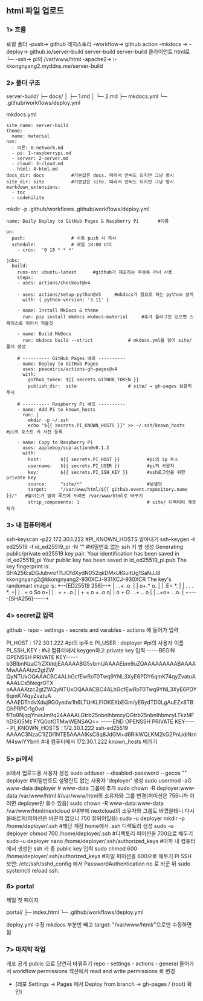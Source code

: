 ## html 파일 업로드

### 1> 흐름

   로컬 폴더    -push->  github 레지스토리  -workflow->  github action  -mkdocs   -> -deploy-> github.io/server-build
server-build            server-build                   클라이언트       html로   └─ -ssh-> pi의 /var/www/html -apache2-> i-kkongnyang2.myddns.me/server-build


### 2> 폴더 구조

server-build/
├─ docs/
│   ├─ 1.md
│   └─ 2.md
├─ mkdocs.yml
└─ .github/workflows/deploy.yml

mkdocs.yml
```
site_name: server-build
theme:
  name: material
nav:
  - 이론: 0-network.md
  - pi: 1-raspberrypi.md
  - server: 2-server.md
  - cloud: 3-cloud.md
  - html: 4-html.md
docs_dir: docs          #기본값은 docs. 따라서 안써도 되지만 그냥 명시
site_dir: site          #기본값은 site. 따라서 안써도 되지만 그냥 명시
markdown_extensions:
  - toc
  - codehilite
```

mkdir -p .github/workflows
.github/workflows/deploy.yml
```
name: Daily Deploy to GitHub Pages & Raspberry Pi       #이름

on:
  push:                 # 수동 push 시 즉시
  schedule:             # 매일 18:00 UTC
    - cron:  '0 18 * * *'

jobs:
  build:
    runs-on: ubuntu-latest      #github가 제공하는 우분투 러너 사용
    steps:
    - uses: actions/checkout@v4

    - uses: actions/setup-python@v5     #mkdocs가 필요로 하는 python 설치
      with: { python-version: '3.11' }

    - name: Install MkDocs & theme
      run: pip install mkdocs mkdocs-material     #추가 플러그인 있으면 스페이스로 이어서 적을것

    - name: Build MkDocs
      run: mkdocs build --strict             # mkdocs.yml을 읽어 site/ 폴더 생성

    # ---------- GitHub Pages 배포 ----------
    - name: Deploy to GitHub Pages
      uses: peaceiris/actions-gh-pages@v4
      with:
        github_token: ${{ secrets.GITHUB_TOKEN }}
        publish_dir:  site                   # site/ → gh-pages 브랜치 푸시

    # ---------- Raspberry Pi 배포 ----------
    - name: Add Pi to known_hosts
      run: |
        mkdir -p ~/.ssh
        echo "${{ secrets.PI_KNOWN_HOSTS }}" >> ~/.ssh/known_hosts      #pi의 호스트 키 사전 등록

    - name: Copy to Raspberry Pi
      uses: appleboy/scp-action@v0.1.3
      with:
        host:       ${{ secrets.PI_HOST }}          #pi의 ip 주소
        username:   ${{ secrets.PI_USER }}          #pi의 사용자
        key:        ${{ secrets.PI_SSH_KEY }}       #ssh로그인을 위한 private key
        source:     "site/*"                        #보낼것
        target:     "/var/www/html/${{ github.event.repository.name }}/"   #붙이는거 없이 루트에 두려면 /var/www/html로 바꾸기
        strip_components: 1                         # site/ 디렉터리 계층 제거
```

### 3> 내 컴퓨터에서
ssh-keyscan -p22 172.30.1.222                           #PI_KNOWN_HOSTS 알아내기
ssh-keygen -t ed25519 -f id_ed25519_pi -N ""            #비밀번호 없는 ssh 키 쌍 생성
Generating public/private ed25519 key pair.
Your identification has been saved in id_ed25519_pi
Your public key has been saved in id_ed25519_pi.pub
The key fingerprint is:
SHA256:sDGJubvrofTtJOfdXydN052qkDMxUIGuitUg1SaNJJ8 kkongnyang2@kkongnyang2-930XCJ-931XCJ-930XCR
The key's randomart image is:
+--[ED25519 256]--+
| ...+   .o.      |
|  o+.* o.        |
|  .E= *.         |
| . . . *.       +|
|  . + o So     o+|
|   . +    +   .o.|
|  + = o  =   .o o|
| o + O . .+ .. o |
|  ..=o+ . .o.    |
+----[SHA256]-----+

### 4> secret값 입력

github - repo - settings - secrets and varables - actions 에 들어가 입력

PI_HOST : 172.30.1.222      #pi의 ip주소
PI_USER : deployer       #pi의 사용자 이름
PI_SSH_KEY : #내 컴퓨터에서 keygen하고 private key 입력
-----BEGIN OPENSSH PRIVATE KEY-----
b3BlbnNzaC1rZXktdjEAAAAABG5vbmUAAAAEbm9uZQAAAAAAAAABAAAAMwAAAAtzc2gtZW
QyNTUxOQAAACBC4ALhGcfEwRoT0Twq9YNL3XyE6PDY6qmK74qyZvatuAAAALCs5NegrOTX
oAAAAAtzc2gtZWQyNTUxOQAAACBC4ALhGcfEwRoT0Twq9YNL3XyE6PDY6qmK74qyZvatuA
AAAEDTndvXduj9G0yedw1h6LTUrKLFIOKEXbEGm/yE6ydTD0LgAuEZx8TBGhPRPCr1g0vd
fITo8NjqqYrvirJm9q24AAAALGtrb25nbnlhbmcyQGtrb25nbnlhbmcyLTkzMFhDSi05Mz
FYQ0otOTMwWENSAQ==
-----END OPENSSH PRIVATE KEY-----
PI_KNOWN_HOSTS : 172.30.1.222 ssh-ed25519 AAAAC3NzaC1lZDI1NTE5AAAAIKsC8q8JdGM+d6RIkWQLKM2kG2PnUdiNrnM4swlYYbnh  #내 컴퓨터에서 172.30.1.222 known_hosts 베끼기

### 5> pi에서

pi에서 업로드용 사용자 생성
sudo adduser --disabled-password --gecos "" deployer    #비밀번호도 설명란도 없는 사용자 'deployer' 생성
sudo usermod -aG www-data deployer         # www-data 그룹에 추가
sudo chown -R deployer:www-data /var/www/html       #/var/www/html의 소유자와 그룹 변경(퍼미션은 755니까 이러면 deployer만 쓸수 있음)
sudo chown -R www-data:www-data /var/www/html/nextcloud     #내부에 nextcloud의 소유자와 그룹도 바꼈을테니 다시 올바르게(퍼미션은 바꾼적 없으니 750 잘되어있음)
sudo -u deployer mkdir -p /home/deployer/.ssh       #해당 계정 home에서 .ssh 디렉토리 생성
sudo -u deployer chmod 700 /home/deployer/.ssh      #디렉토리 퍼미션을 700으로 해두기
sudo -u deployer nano /home/deployer/.ssh/authorized_keys   #아까 내 컴퓨터에서 생성한 ssh 키 중 public key 입력
sudo chmod 600 /home/deployer/.ssh/authorized_keys  #파일 퍼미션을 600으로 해두기
Pi SSH 보안: /etc/ssh/sshd_config 에서 PasswordAuthentication no 로 바꾼 뒤 sudo systemctl reload ssh.

### 6> portal

제일 첫 페이지

portal/
├─ index.html
└─ .github/workflows/deploy.yml

deploy.yml 수정
mkdocs 부분만 빼고 target:     "/var/www/html/"으로만 수정하면 됨


### 7> 마지막 작업
레포 공개 public 으로 당연히 바꿔주기
repo - settings - actions - general 들어가서
workflow permissions 섹션에서 read and write permissions 로 변경
* (레포 Settings → Pages 에서 Deploy from branch → gh-pages / (root) 확인)